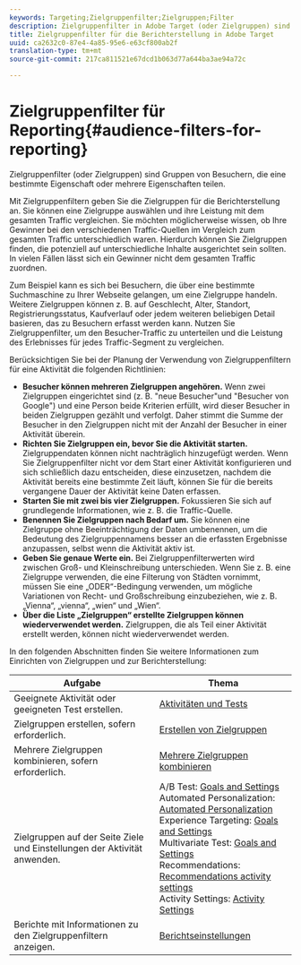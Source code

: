 ```yaml
---
keywords: Targeting;Zielgruppenfilter;Zielgruppen;Filter
description: Zielgruppenfilter in Adobe Target (oder Zielgruppen) sind Gruppen von Besuchern, die eine bestimmte Eigenschaft oder einen Satz von Merkmalen gemeinsam haben.
title: Zielgruppenfilter für die Berichterstellung in Adobe Target
uuid: ca2632c0-87e4-4a85-95e6-e63cf800ab2f
translation-type: tm+mt
source-git-commit: 217ca811521e67dcd1b063d77a644ba3ae94a72c

---
```



# Zielgruppenfilter für Reporting{#audience-filters-for-reporting}

Zielgruppenfilter (oder Zielgruppen) sind Gruppen von Besuchern, die eine bestimmte Eigenschaft oder mehrere Eigenschaften teilen.

Mit Zielgruppenfiltern geben Sie die Zielgruppen für die Berichterstellung an. Sie können eine Zielgruppe auswählen und ihre Leistung mit dem gesamten Traffic vergleichen. Sie möchten möglicherweise wissen, ob Ihre Gewinner bei den verschiedenen Traffic-Quellen im Vergleich zum gesamten Traffic unterschiedlich waren. Hierdurch können Sie Zielgruppen finden, die potenziell auf unterschiedliche Inhalte ausgerichtet sein sollten. In vielen Fällen lässt sich ein Gewinner nicht dem gesamten Traffic zuordnen.

Zum Beispiel kann es sich bei Besuchern, die über eine bestimmte Suchmaschine zu Ihrer Webseite gelangen, um eine Zielgruppe handeln. Weitere Zielgruppen können z. B. auf Geschlecht, Alter, Standort, Registrierungsstatus, Kaufverlauf oder jedem weiteren beliebigen Detail basieren, das zu Besuchern erfasst werden kann. Nutzen Sie Zielgruppenfilter, um den Besucher-Traffic zu unterteilen und die Leistung des Erlebnisses für jedes Traffic-Segment zu vergleichen.

Berücksichtigen Sie bei der Planung der Verwendung von Zielgruppenfiltern für eine Aktivität die folgenden Richtlinien:

* **Besucher können mehreren Zielgruppen angehören.** Wenn zwei Zielgruppen eingerichtet sind (z. B. "neue Besucher"und "Besucher von Google") und eine Person beide Kriterien erfüllt, wird dieser Besucher in beiden Zielgruppen gezählt und verfolgt. Daher stimmt die Summe der Besucher in den Zielgruppen nicht mit der Anzahl der Besucher in einer Aktivität überein.
* **Richten Sie Zielgruppen ein, bevor Sie die Aktivität starten.** Zielgruppendaten können nicht nachträglich hinzugefügt werden. Wenn Sie Zielgruppenfilter nicht vor dem Start einer Aktivität konfigurieren und sich schließlich dazu entscheiden, diese einzusetzen, nachdem die Aktivität bereits eine bestimmte Zeit läuft, können Sie für die bereits vergangene Dauer der Aktivität keine Daten erfassen.
* **Starten Sie mit zwei bis vier Zielgruppen.** Fokussieren Sie sich auf grundlegende Informationen, wie z. B. die Traffic-Quelle.
* **Benennen Sie Zielgruppen nach Bedarf um.** Sie können eine Zielgruppe ohne Beeinträchtigung der Daten umbenennen, um die Bedeutung des Zielgruppennamens besser an die erfassten Ergebnisse anzupassen, selbst wenn die Aktivität aktiv ist.
* **Geben Sie genaue Werte ein.** Bei Zielgruppenfilterwerten wird zwischen Groß- und Kleinschreibung unterschieden. Wenn Sie z. B. eine Zielgruppe verwenden, die eine Filterung von Städten vornimmt, müssen Sie eine „ODER“-Bedingung verwenden, um mögliche Variationen von Recht- und Großschreibung einzubeziehen, wie z. B. „Vienna“, „vienna“, „wien“ und „Wien“.
* **Über die Liste „Zielgruppen“ erstellte Zielgruppen können wiederverwendet werden.** Zielgruppen, die als Teil einer Aktivität erstellt werden, können nicht wiederverwendet werden.

In den folgenden Abschnitten finden Sie weitere Informationen zum Einrichten von Zielgruppen und zur Berichterstellung:

| Aufgabe | Thema |
|--- |--- |
| Geeignete Aktivität oder geeigneten Test erstellen. | [Aktivitäten und Tests](/help/c-intro/target-key-concepts.md) |
| Zielgruppen erstellen, sofern erforderlich. | [Erstellen von Zielgruppen](/help/c-target/c-audiences/create-audience.md) |
| Mehrere Zielgruppen kombinieren, sofern erforderlich. | [Mehrere Zielgruppen kombinieren](/help/c-target/combining-multiple-audiences.md) |
| Zielgruppen auf der Seite Ziele und Einstellungen der Aktivität anwenden. | A/B Test: [Goals and Settings](/help/c-activities/t-test-ab/t-test-create-ab/ab-goals-and-settings.md)<br>Automated Personalization:  [Automated Personalization](/help/c-activities/t-automated-personalization/automated-personalization.md)<br>Experience Targeting: [Goals and Settings](/help/c-activities/t-experience-target/t-xt-create/xt-goals-and-settings.md)<br>Multivariate Test:  [Goals and Settings](/help/c-activities/c-multivariate-testing/t-create-multivariate-test/goals-and-settings.md)<br>Recommendations: [Recommendations activity settings](/help/c-recommendations/t-create-recs-activity/recs-activity-settings.md)<br>Activity Settings: [Activity Settings](/help/c-activities/activity-settings.md) |
| Berichte mit Informationen zu den Zielgruppenfiltern anzeigen. | [Berichtseinstellungen](/help/c-reports/c-report-settings/report-settings.md) |

